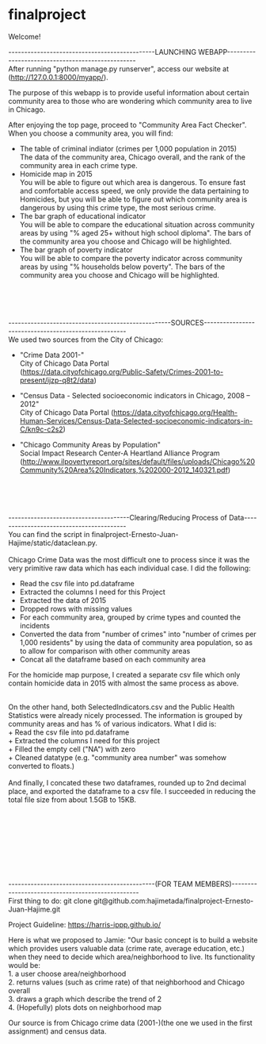 # finalproject

Welcome!

----------------------------------------------LAUNCHING WEBAPP-------------------------------------------------<br />
After running "python manage.py runserver", access our website at (http://127.0.0.1:8000/myapp/).

The purpose of this webapp is to provide useful information about certain community area to those who are wondering which community area to live in Chicago.<br />

After enjoying the top page, proceed to "Community Area Fact Checker". When you choose a community area, you will find:<br />
  + The table of criminal indiator (crimes per 1,000 population in 2015) <br />
    The data of the community area, Chicago overall, and the rank of the community area in each crime type.<br />
  + Homicide map in 2015<br />
    You will be able to figure out which area is dangerous. To ensure fast and comfortable access speed, we only provide the data pertaining to Homicides, but you will be able to figure out which community area is dangerous by using this crime type, the most serious crime.
  + The bar graph of educational indicator<br />
    You will be able to compare the educational situation across community areas by using "% aged 25+ without high school diploma". The bars of the community area you choose and Chicago will be highlighted.
  + The bar graph of poverty indicator<br />
    You will be able to compare the poverty indicator across community areas by using "% households below poverty". The bars of the community area you choose and Chicago will be highlighted.
<br />
<br />
<br />

---------------------------------------------------SOURCES-----------------------------------------------------<br />
We used two sources from the City of Chicago:<br />
  + "Crime Data 2001-"<br />
     City of Chicago Data Portal<br /> (https://data.cityofchicago.org/Public-Safety/Crimes-2001-to-present/ijzp-q8t2/data)<br />

  +  "Census Data - Selected socioeconomic indicators in Chicago, 2008 – 2012" <br />
     City of Chicago Data Portal (https://data.cityofchicago.org/Health-Human-Services/Census-Data-Selected-socioeconomic-indicators-in-C/kn9c-c2s2)<br />

  + "Chicago Community Areas by Population" <br />
     Social Impact Research Center-A Heartland Alliance Program (http://www.ilpovertyreport.org/sites/default/files/uploads/Chicago%20Community%20Area%20Indicators,%202000-2012_140321.pdf)<br />
<br />
<br />
<br />

--------------------------------------Clearing/Reducing Process of Data-----------------------------------------<br />
You can find the script in finalproject-Ernesto-Juan-Hajime/static/dataclean.py.<br />
<br />
Chicago Crime Data was the most difficult one to process since it was the very
primitive raw data which has each individual case. I did the following:<br />
  + Read the csv file into pd.dataframe<br />
  + Extracted the columns I need for this Project<br />
  + Extracted the data of 2015<br />
  + Dropped rows with missing values <br />
  + For each community area, grouped by crime types and counted the incidents<br />
  + Converted the data from "number of crimes" into "number of crimes per 1,000 residents" by using the data of community area population, so as to allow for comparison with other community areas<br />
  + Concat all the dataframe based on each community area<br />
  
For the homicide map purpose, I created a separate csv file which only contain homicide data in 2015 with almost the same process as above.

<br />
On the other hand, both SelectedIndicators.csv and the Public Health Statistics were already nicely processed. The information is grouped by community areas and has % of various indicators. What I did is:<br />
  + Read the csv file into pd.dataframe<br />
  + Extracted the columns I need for this project <br />
  + Filled the empty cell ("NA") with zero<br />
  + Cleaned datatype (e.g. "community area number" was somehow converted to floats.)<br />
<br />
And finally, I concated these two dataframes, rounded up to 2nd decimal place, and exported the dataframe to a csv file. I succeeded in reducing the total file size from about 1.5GB to 15KB.
<br />
<br />
<br />
<br />
<br />
<br />
<br />
<br />
<br />
<br />
----------------------------------------------(FOR TEAM MEMBERS)-------------------------------------------------<br />
First thing to do:
git clone git@github.com:hajimetada/finalproject-Ernesto-Juan-Hajime.git

Project Guideline:
https://harris-ippp.github.io/

Here is what we proposed to Jamie:
  "Our basic concept is to build a website which provides users valuable data (crime rate, average education, etc.) when they need to decide which area/neighborhood to live. Its functionality would be:<br />
    1. a user choose area/neighborhood<br />
    2. returns values (such as crime rate) of that neighborhood and Chicago overall<br />
    3. draws a graph which describe the trend of 2<br />
    4. (Hopefully) plots dots on neighborhood map<br />

  Our source is from Chicago crime data (2001-)(the one we used in the first assignment) and census data.

